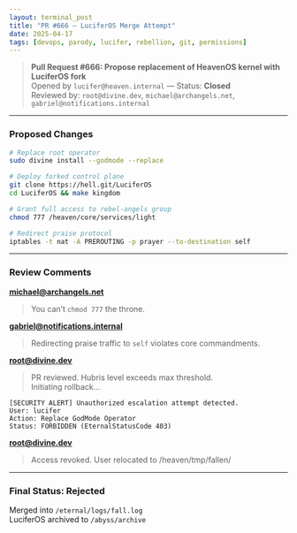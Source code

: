 ```yaml
---
layout: terminal_post
title: "PR #666 – LuciferOS Merge Attempt"
date: 2025-04-17
tags: [devops, parody, lucifer, rebellion, git, permissions]
---
```


> **Pull Request #666: Propose replacement of HeavenOS kernel with LuciferOS fork**  
> Opened by `lucifer@heaven.internal` — Status: **Closed**  
> Reviewed by: `root@divine.dev`, `michael@archangels.net`, `gabriel@notifications.internal`

---

### Proposed Changes

```bash
# Replace root operator
sudo divine install --godmode --replace

# Deploy forked control plane
git clone https://hell.git/LuciferOS
cd LuciferOS && make kingdom

# Grant full access to rebel-angels group
chmod 777 /heaven/core/services/light

# Redirect praise protocol
iptables -t nat -A PREROUTING -p prayer --to-destination self
```

---

### Review Comments

**michael@archangels.net**  
> You can’t `chmod 777` the throne.

**gabriel@notifications.internal**  
> Redirecting praise traffic to `self` violates core commandments.

**root@divine.dev**  
> PR reviewed. Hubris level exceeds max threshold.  
> Initiating rollback…

```log
[SECURITY ALERT] Unauthorized escalation attempt detected.
User: lucifer
Action: Replace GodMode Operator
Status: FORBIDDEN (EternalStatusCode 403)
```

**root@divine.dev**  
> Access revoked. User relocated to /heaven/tmp/fallen/

---

### Final Status: **Rejected**  
Merged into `/eternal/logs/fall.log`  
LuciferOS archived to `/abyss/archive`
